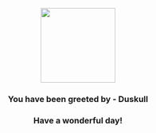 <p align="center">
    <img src="https://raw.githubusercontent.com/PokeAPI/sprites/master/sprites/pokemon/355.png" width="150" height="150">
</p>
<h3 align="center">You have been greeted by - <b>Duskull</b></h3>
<h3 align="center">Have a wonderful day!</h3>
